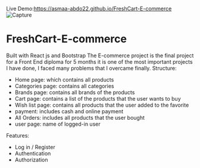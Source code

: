 Live Demo:https://asmaa-abdo22.github.io/FreshCart-E-commerce
![Capture](https://github.com/Asmaa-Abdo22/FreshCart-E-commerce/assets/152712176/f7a8869d-f20c-4a34-beb5-d0e1c1ff3246)

# FreshCart-E-commerce
Built with React js and Bootstrap
The E-commerce project is the final project for a Front End diploma for 5 months 
 it is one of the most important projects I have done, I faced many problems that I overcame finally.
 Structure:
  * Home page: which contains all products
  * Categories page: contains all categories
  * Brands page:  contains all brands of the products
  * Cart page: contains a list of the products that the user wants to buy
  * Wish list page: contains all products that the user added to the favorite
  * payment: includes cash and online payment
  * All Orders: includes all products that the user bought
  * user page: name of logged-in user

Features:
  * Log in / Register
  * Authentication
  * Authorization
